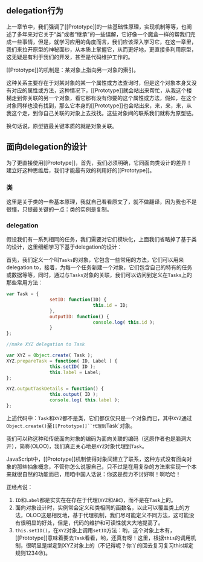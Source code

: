 ## delegation行为

上一章节中，我们强调了[[Prototype]]的一些基础性原理，实现机制等等，也阐述了多年来对它关于“类”或者“继承”的一些误解，它好像一个魔盒一样的帮我们完成一些事情，但是，就学习应用的角度而言，我们应该深入学习它，在这一章里，我们来拉开原型的神秘面纱，从本质上掌握它，从而更好地，更直接多利用原型，这无疑是有利于我们的开发，甚至是代码维护工作的。

[[Prototype]]的机制是：某对象上指向另一对象的索引。

这种关系主要存在于对某对象的某一个属性或方法查询时，但是这个对象本身又没有对应的属性或方法，这种情况下，[[Prototype]]就会站出来帮忙，从我这个楼梯走到你关联的另一个对象，看它那有没有你要的这个属性或方法，假如，在这个对象同样也没有找到，那么它本身的[[Prototype]]也会站出来，来，来，来，从我这个走，到你自己关联的对象上去找找。这些对象间的联系我们就称为原型链。

换句话说，原型链最关键本质的就是对象关联。

## 面向delegation的设计

为了更直接使用[[Prototype]]，首先，我们必须明确，它同面向类设计的差异！建立好这种思维后，我们才能最有效的利用好的[[Prototype]]。

### 类

这里是关于类的一些基本原理，我就自己看看原文了，就不做翻译，因为我也不是很懂，只提最关键的一点：类的实例是复制。

### delegation

假设我们有一系列相同的任务，我们需要对它们模块化，上面我们省略掉了基于类的设计，这里细细学习下基于delegation的设计：

首先，我们定义一个叫`Tasks`的对象，它包含一些常用的方法，它们可以用来delegation to，接着，为每一个任务新建一个对象，它们包含自己的特有的任务或数据等等，同时，通过与`Tasks`对象的关联，我们可以访问到定义在`Tasks`上的那些常用方法：

```js
var Task = {
				setID: function(ID) {
								this.id = ID;
				},
				outputID: function() {
								console.log( this.id );
				}
};

//make XYZ delegation to Task

var XYZ = Object.create( Task );
XYZ.prepareTask = function( ID, Label ) {
				this.setID( ID );
				this.label = Label;
};

XYZ.outputTaskDetails = function() {
				this.output( ID );
				console.log( this.label );
};

```

上述代码中：`Task`和`XYZ`都不是类，它们都仅仅只是一个对象而已，其中`XYZ`通过`Object.create()`至`[[Prototype]]``代理到`Task`对象。

我们可以称这种和传统面向对象的编码为面向关联的编码（这原作者也是脑洞大开），简称(OLOO)，我们真正关心地是`XYZ`对象代理到`Task`。

JavaScript中，[[Prototype]]机制使得对象间建立了联系，这种方式没有面向对象的那些抽象概念，不管你怎么说服自己，只不过是在用复杂的方法来实现一个本来就很自然的功能而已，用咱中国人话说：你这是费力不讨好啊！啊哈哈！

正经点说：

1. `ID`和`Label`都是实实在在存在于代理(`XYZ`和`ABC`)，而不是在`Task`上的。
2. 面向对象设计时，实例常会定义和类相同的函数名，以此可以覆盖类上的方法，OLOO这是相反地，基于代理机制，我们尽可能定义不同方法，这可能没有很明显的好处，但是，代码的维护和可读性就大大地提高了。
3. `this.setID()`，在`XYZ`对象上调用`setID`方法：哟，这个对象上木有，[[Prototype]]意味着要去`Task`看看，哟，还真有呀！这里，根据`this`的调用机制，很明显是绑定到XYZ对象上的（不记得呢？你丫的回去复习复习this绑定规则1234😡)。






